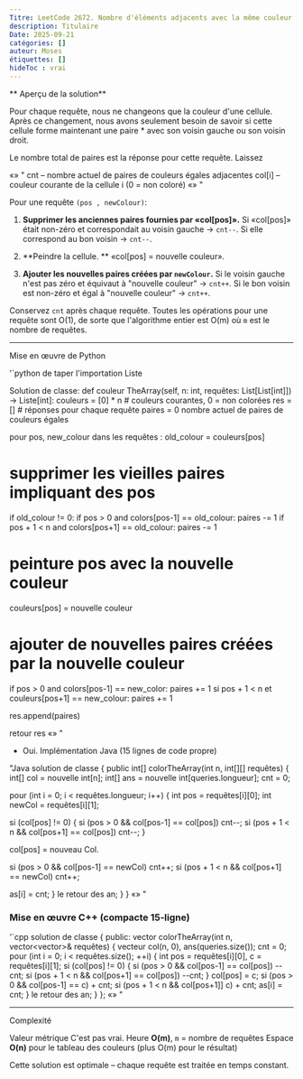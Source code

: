 ```yaml
---
Titre: LeetCode 2672. Nombre d'éléments adjacents avec la même couleur -
description: Titulaire
Date: 2025-09-21
catégories: []
auteur: Moses
étiquettes: []
hideToc : vrai
---
```

** Aperçu de la solution**

Pour chaque requête, nous ne changeons que la couleur d'une cellule.
Après ce changement, nous avons seulement besoin de savoir si cette cellule forme maintenant une paire *
avec son voisin gauche ou son voisin droit.

Le nombre total de paires est la réponse pour cette requête.
Laissez

«» "
cnt – nombre actuel de paires de couleurs égales adjacentes
col[i] – couleur courante de la cellule i (0 = non coloré)
«» "

Pour une requête `(pos , newColour)`:

1. **Supprimer les anciennes paires fournies par «col[pos]».**
Si «col[pos]» était non-zéro et correspondait au voisin gauche → `cnt--`.
Si elle correspond au bon voisin → `cnt--`.

2. **Peindre la cellule. **
«col[pos] = nouvelle couleur».

3. **Ajouter les nouvelles paires créées par `newColour`.**
Si le voisin gauche n'est pas zéro et équivaut à "nouvelle couleur" → `cnt++`.
Si le bon voisin est non-zéro et égal à "nouvelle couleur" → `cnt++`.

Conservez `cnt` après chaque requête.
Toutes les opérations pour une requête sont O(1), de sorte que l'algorithme entier est O(m) où `m` est le nombre de requêtes.

---

Mise en œuvre de Python

'`python
de taper l'importation Liste

Solution de classe:
def couleur TheArray(self, n: int, requêtes: List[List[int]]) -> Liste[int]:
couleurs = [0] * n # couleurs courantes, 0 = non colorées
res = [] # réponses pour chaque requête
paires = 0 nombre actuel de paires de couleurs égales

pour pos, new_colour dans les requêtes :
old_colour = couleurs[pos]

# supprimer les vieilles paires impliquant des pos
if old_colour != 0:
if pos > 0 and colors[pos-1] == old_colour:
paires -= 1
if pos + 1 < n and colors[pos+1] == old_colour:
paires -= 1

# peinture pos avec la nouvelle couleur
couleurs[pos] = nouvelle couleur

# ajouter de nouvelles paires créées par la nouvelle couleur
if pos > 0 and colors[pos-1] == new_color:
paires += 1
si pos + 1 < n et couleurs[pos+1] == new_colour:
paires += 1

res.append(paires)

retour res
«» "

- Oui. Implémentation Java (15 lignes de code propre)

"Java
solution de classe {
public int[] colorTheArray(int n, int[][] requêtes) {
int[] col = nouvelle int[n];
int[] ans = nouvelle int[queries.longueur];
cnt = 0;

pour (int i = 0; i < requêtes.longueur; i++) {
int pos = requêtes[i][0];
int newCol = requêtes[i][1];

si (col[pos] != 0) {
si (pos > 0 && col[pos-1] == col[pos]) cnt--;
si (pos + 1 < n && col[pos+1] == col[pos]) cnt--;
}

col[pos] = nouveau Col.

si (pos > 0 && col[pos-1] == newCol) cnt++;
si (pos + 1 < n && col[pos+1] == newCol) cnt++;

as[i] = cnt;
}
le retour des an;
}
}
«» "

### Mise en œuvre C++ (compacte 15‐ligne)

'`cpp
solution de classe {
public:
vector<int> colorTheArray(int n, vector<vector<int>>& requêtes) {
vecteur<int> col(n, 0), ans(queries.size());
cnt = 0;
pour (int i = 0; i < requêtes.size(); ++i) {
int pos = requêtes[i][0], c = requêtes[i][1];
si (col[pos] != 0) {
si (pos > 0 && col[pos-1] == col[pos]) --cnt;
si (pos + 1 < n && col[pos+1] == col[pos]) --cnt;
}
col[pos] = c;
si (pos > 0 && col[pos-1] == c) + cnt;
si (pos + 1 < n && col[pos+1]] c) + cnt;
as[i] = cnt;
}
le retour des an;
}
};
«» "

---

Complexité

Valeur métrique
C'est pas vrai.
Heure **O(m)**, `m` = nombre de requêtes
Espace **O(n)** pour le tableau des couleurs (plus O(m) pour le résultat)

Cette solution est optimale – chaque requête est traitée en temps constant.